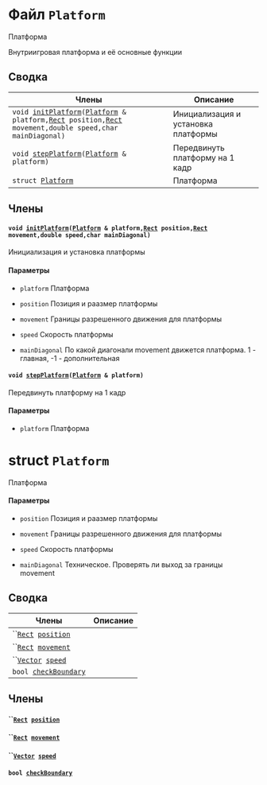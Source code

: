 # Файл `Platform` 

Платформа

Внутриигровая платформа и её основные функции

## Сводка

 Члены                          | Описание                                    
--------------------------------|---------------------------------------------
`void `[`initPlatform`](#group__Platform__1ga36703df20283cb5c2d241323a44008e6)`(`[`Platform`](api/Platform.md#structPlatform)` & platform,`[`Rect`](api/Rect.md#structRect)` position,`[`Rect`](api/Rect.md#structRect)` movement,double speed,char mainDiagonal)`            | Инициализация и установка платформы
`void `[`stepPlatform`](#group__Platform__1ga602a98e6e879f6831aa768f2942814bc)`(`[`Platform`](api/Platform.md#structPlatform)` & platform)`            | Передвинуть платформу на 1 кадр
`struct `[`Platform`](#structPlatform) | Платформа

## Члены  

#### `void `[`initPlatform`](#group__Platform__1ga36703df20283cb5c2d241323a44008e6)`(`[`Platform`](api/Platform.md#structPlatform)` & platform,`[`Rect`](api/Rect.md#structRect)` position,`[`Rect`](api/Rect.md#structRect)` movement,double speed,char mainDiagonal)` 

Инициализация и установка платформы

#### Параметры
* `platform` Платформа 

* `position` Позиция и раазмер платформы 

* `movement` Границы разрешенного движения для платформы 

* `speed` Скорость платформы 

* `mainDiagonal` По какой диагонали movement движется платформа. 1 - главная, -1 - дополнительная

#### `void `[`stepPlatform`](#group__Platform__1ga602a98e6e879f6831aa768f2942814bc)`(`[`Platform`](api/Platform.md#structPlatform)` & platform)` 

Передвинуть платформу на 1 кадр

#### Параметры
* `platform` Платформа

# struct `Platform` 

Платформа

#### Параметры
* `position` Позиция и раазмер платформы 

* `movement` Границы разрешенного движения для платформы 

* `speed` Скорость платформы 

* `mainDiagonal` Техническое. Проверять ли выход за границы movement

## Сводка

 Члены                          | Описание                                    
--------------------------------|---------------------------------------------
``[`Rect`](api/Rect.md#structRect)` `[`position`](#structPlatform_1a17db40ade5442f3b9f3ed84e313e5d7f) | 
``[`Rect`](api/Rect.md#structRect)` `[`movement`](#structPlatform_1ac26cef8561ccdcc810f3f1390c4a1016) | 
``[`Vector`](api/Rect.md#structVector)` `[`speed`](#structPlatform_1ac7b7737be484fd3dab65c41b152e03cb) | 
`bool `[`checkBoundary`](#structPlatform_1a701d5486811412d826275228a939f4bf) | 

## Члены  

#### ``[`Rect`](api/Rect.md#structRect)` `[`position`](#structPlatform_1a17db40ade5442f3b9f3ed84e313e5d7f) 

#### ``[`Rect`](api/Rect.md#structRect)` `[`movement`](#structPlatform_1ac26cef8561ccdcc810f3f1390c4a1016) 

#### ``[`Vector`](api/Rect.md#structVector)` `[`speed`](#structPlatform_1ac7b7737be484fd3dab65c41b152e03cb) 

#### `bool `[`checkBoundary`](#structPlatform_1a701d5486811412d826275228a939f4bf) 

